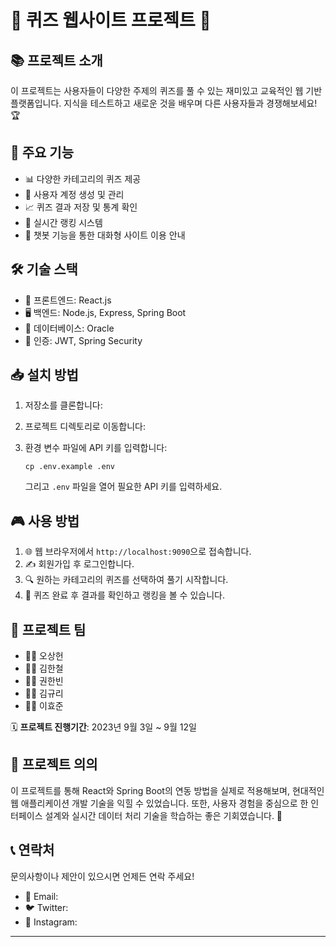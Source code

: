 # 🧠 퀴즈 웹사이트 프로젝트 🌟

## 📚 프로젝트 소개
이 프로젝트는 사용자들이 다양한 주제의 퀴즈를 풀 수 있는 재미있고 교육적인 웹 기반 플랫폼입니다. 지식을 테스트하고 새로운 것을 배우며 다른 사용자들과 경쟁해보세요! 🏆

## 🚀 주요 기능
- 📊 다양한 카테고리의 퀴즈 제공
- 👤 사용자 계정 생성 및 관리
- 📈 퀴즈 결과 저장 및 통계 확인
- 🏅 실시간 랭킹 시스템
- 🤖 챗봇 기능을 통한 대화형 사이트 이용 안내

## 🛠 기술 스택
- 🎨 프론트엔드: React.js
- 🖥 백엔드: Node.js, Express, Spring Boot
- 💾 데이터베이스: Oracle
- 🔐 인증: JWT, Spring Security

## 📥 설치 방법
1. 저장소를 클론합니다:

2. 프로젝트 디렉토리로 이동합니다:

3. 환경 변수 파일에 API 키를 입력합니다:
   ```
   cp .env.example .env
   ```
   
   그리고 `.env` 파일을 열어 필요한 API 키를 입력하세요.

## 🎮 사용 방법
1. 🌐 웹 브라우저에서 `http://localhost:9090`으로 접속합니다.
2. ✍️ 회원가입 후 로그인합니다.
3. 🔍 원하는 카테고리의 퀴즈를 선택하여 풀기 시작합니다.
4. 🎉 퀴즈 완료 후 결과를 확인하고 랭킹을 볼 수 있습니다.

## 👥 프로젝트 팀
- 👨‍💼 오상헌 
- 👨‍💻 김한철 
- 👩‍💼 권한빈 
- 👩‍💻 김규리 
- 👨‍🔬 이효준

🗓 **프로젝트 진행기간**: 2023년 9월 3일 ~ 9월 12일

## 🌟 프로젝트 의의
이 프로젝트를 통해 React와 Spring Boot의 연동 방법을 실제로 적용해보며, 현대적인 웹 애플리케이션 개발 기술을 익힐 수 있었습니다. 또한, 사용자 경험을 중심으로 한 인터페이스 설계와 실시간 데이터 처리 기술을 학습하는 좋은 기회였습니다. 🚀

## 📞 연락처
문의사항이나 제안이 있으시면 언제든 연락 주세요!
- 📧 Email: 
- 🐦 Twitter: 
- 📱 Instagram: 

---
